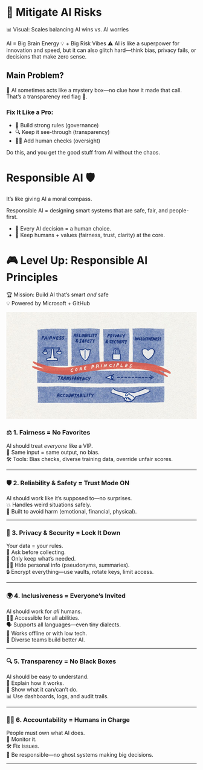 # 🧠 Mitigate AI Risks
📊 Visual: Scales balancing AI wins vs. AI worries

AI = Big Brain Energy 💡 + Big Risk Vibes ⚠️
AI is like a superpower for innovation and speed, but it can also glitch hard—think bias, privacy fails, or decisions that make zero sense.

## Main Problem?
🤖 AI sometimes acts like a mystery box—no clue how it made that call. That’s a transparency red flag 🚩.

### Fix It Like a Pro:
- 🔐 Build strong rules (governance)
- 🔍 Keep it see-through (transparency)
- 🧍‍♀️ Add human checks (oversight)

Do this, and you get the good stuff from AI without the chaos.

# Responsible AI 🛡️
It’s like giving AI a moral compass.

Responsible AI = designing smart systems that are safe, fair, and people-first.

- 💬 Every AI decision = a human choice.
- 🎯 Keep humans + values (fairness, trust, clarity) at the core.


# 🎮 **Level Up: Responsible AI Principles**  
🏆 Mission: Build AI that’s smart *and* safe  
💡 Powered by Microsoft + GitHub

![Principles](https://github.com/codess-aus/GHCopilot-ExamPrep/blob/96c54849f4a897bbad91687a51b9f7d7d3364c1a/assets/six-principles-of-responsible-ai.png)

### ⚖️ 1. **Fairness = No Favorites**
AI should treat *everyone* like a VIP.  
👥 Same input = same output, no bias.  
🛠️ Tools: Bias checks, diverse training data, override unfair scores.

---

### 🛡️ 2. **Reliability & Safety = Trust Mode ON**
AI should work like it’s supposed to—no surprises.  
💥 Handles weird situations safely.  
🧠 Built to avoid harm (emotional, financial, physical).

---

### 🔐 3. **Privacy & Security = Lock It Down**
Your data = your rules.  
🧾 Ask before collecting.  
🧼 Only keep what’s needed.  
🕵️‍♀️ Hide personal info (pseudonyms, summaries).  
🔒 Encrypt everything—use vaults, rotate keys, limit access.

---

### 🌍 4. **Inclusiveness = Everyone’s Invited**
AI should work for *all* humans.  
🧑‍🦯 Accessible for all abilities.  
🗣️ Supports all languages—even tiny dialects.  
📡 Works offline or with low tech.  
👥 Diverse teams build better AI.

---

### 🔍 5. **Transparency = No Black Boxes**
AI should be easy to understand.  
📖 Explain how it works.  
🧪 Show what it can/can’t do.  
📊 Use dashboards, logs, and audit trails.

---

### 🧑‍⚖️ 6. **Accountability = Humans in Charge**
People must own what AI does.  
🧠 Monitor it.  
🛠️ Fix issues.  
📢 Be responsible—no ghost systems making big decisions.

---

